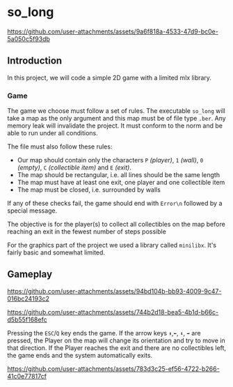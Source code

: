 # so_long
https://github.com/user-attachments/assets/9a6f818a-4533-47d9-bc0e-5a050c5f93db
## Introduction
In this project, we will code a simple 2D game with a limited mlx library.

### Game
The game we choose must follow a set of rules. The executable ``so_long`` will take a map as the only argument and this map must be of file type ``.ber``. Any memory leak will invalidate the project. It must conform to the norm and be able to run under all conditions.

The file must also follow these rules:
- Our map should contain only the characters ``P`` *(player)*, ``1`` *(wall)*, ``0`` *(empty)*, ``C`` *(collectible item)* and ``E`` *(exit)*.
- The map should be rectangular, i.e. all lines should be the same length
- The map must have at least one exit, one player and one collectible item
- The map must be closed, i.e. surrounded by walls

If any of these checks fail, the game should end with ``Error\n`` followed by a special message.

The objective is for the player(s) to collect all collectibles on the map before reaching an exit in the fewest number of steps possible

For the graphics part of the project we used a library called ``minilibx``. It's fairly basic and somewhat limited.


## Gameplay

https://github.com/user-attachments/assets/94bd104b-bb93-4009-9c47-016bc24193c2

https://github.com/user-attachments/assets/744b2d18-bea5-4b1d-b66c-d5b55f168efc

Pressing the ``ESC``/``Q`` key ends the game. If the arrow keys ``⬆️``,``⬅️``, ``⬇️``, ``➡️`` are pressed, the Player on the map will change its orientation and try to move in that direction. If the Player reaches the exit and there are no collectibles left, the game ends and the system automatically exits.

https://github.com/user-attachments/assets/783d3c25-ef56-4722-b266-41c0e77817cf
